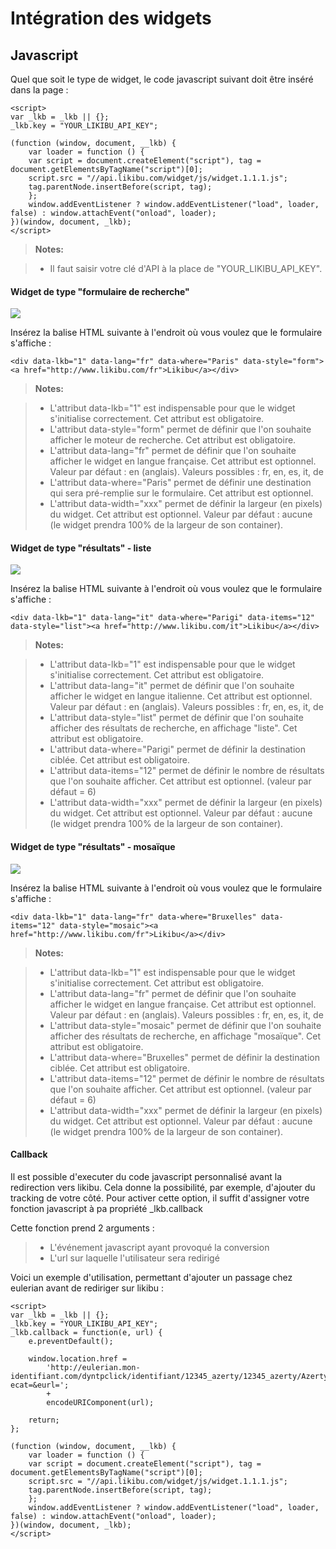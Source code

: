 Intégration des widgets
===================

Javascript
-------------

Quel que soit le type de widget, le code javascript suivant doit être inséré dans la page :

    <script>
    var _lkb = _lkb || {};
    _lkb.key = "YOUR_LIKIBU_API_KEY";
    
    (function (window, document, __lkb) {
        var loader = function () {
        var script = document.createElement("script"), tag = document.getElementsByTagName("script")[0];
        script.src = "//api.likibu.com/widget/js/widget.1.1.1.js";
        tag.parentNode.insertBefore(script, tag);
        };
        window.addEventListener ? window.addEventListener("load", loader, false) : window.attachEvent("onload", loader);
    })(window, document, _lkb);
    </script>

> **Notes:**

> - Il faut saisir votre clé d'API à la place de "YOUR_LIKIBU_API_KEY".

#### Widget de type "formulaire de recherche"

![](http://i.likibu.com/doc/widget/widget_search.png)

Insérez la balise HTML suivante à l'endroit où vous voulez que le formulaire s'affiche :

    <div data-lkb="1" data-lang="fr" data-where="Paris" data-style="form"><a href="http://www.likibu.com/fr">Likibu</a></div>

> **Notes:**

> - L'attribut data-lkb="1" est indispensable pour que le widget s'initialise correctement. Cet attribut est obligatoire.
> - L'attribut data-style="form" permet de définir que l'on souhaite afficher le moteur de recherche. Cet attribut est obligatoire.
> - L'attribut data-lang="fr" permet de définir que l'on souhaite afficher le widget en langue française. Cet attribut est optionnel. Valeur par défaut : en (anglais). Valeurs possibles : fr, en, es, it, de
> - L'attribut data-where="Paris" permet de définir une destination qui sera pré-remplie sur le formulaire. Cet attribut est optionnel.
> - L'attribut data-width="xxx" permet de définir la largeur (en pixels) du widget. Cet attribut est optionnel. Valeur par défaut : aucune (le widget prendra 100% de la largeur de son container).


#### Widget de type "résultats" - liste

![](http://i.likibu.com/doc/widget/widget_offers_list.png)

Insérez la balise HTML suivante à l'endroit où vous voulez que le formulaire s'affiche :

    <div data-lkb="1" data-lang="it" data-where="Parigi" data-items="12" data-style="list"><a href="http://www.likibu.com/it">Likibu</a></div>

> **Notes:**

> - L'attribut data-lkb="1" est indispensable pour que le widget s'initialise correctement. Cet attribut est obligatoire.
> - L'attribut data-lang="it" permet de définir que l'on souhaite afficher le widget en langue italienne. Cet attribut est optionnel. Valeur par défaut : en (anglais). Valeurs possibles : fr, en, es, it, de
> - L'attribut data-style="list" permet de définir que l'on souhaite afficher des résultats de recherche, en affichage "liste". Cet attribut est obligatoire.
> - L'attribut data-where="Parigi" permet de définir la destination ciblée. Cet attribut est obligatoire.
> - L'attribut data-items="12" permet de définir le nombre de résultats que l'on souhaite afficher. Cet attribut est optionnel. (valeur par défaut = 6)
> - L'attribut data-width="xxx" permet de définir la largeur (en pixels) du widget. Cet attribut est optionnel. Valeur par défaut : aucune (le widget prendra 100% de la largeur de son container).


#### Widget de type "résultats" - mosaïque

![](http://i.likibu.com/doc/widget/widget_offers_mosaic.png)

Insérez la balise HTML suivante à l'endroit où vous voulez que le formulaire s'affiche :

    <div data-lkb="1" data-lang="fr" data-where="Bruxelles" data-items="12" data-style="mosaic"><a href="http://www.likibu.com/fr">Likibu</a></div>

> **Notes:**

> - L'attribut data-lkb="1" est indispensable pour que le widget s'initialise correctement. Cet attribut est obligatoire.
> - L'attribut data-lang="fr" permet de définir que l'on souhaite afficher le widget en langue française. Cet attribut est optionnel. Valeur par défaut : en (anglais). Valeurs possibles : fr, en, es, it, de
> - L'attribut data-style="mosaic" permet de définir que l'on souhaite afficher des résultats de recherche, en affichage "mosaïque". Cet attribut est obligatoire.
> - L'attribut data-where="Bruxelles" permet de définir la destination ciblée. Cet attribut est obligatoire.
> - L'attribut data-items="12" permet de définir le nombre de résultats que l'on souhaite afficher. Cet attribut est optionnel. (valeur par défaut = 6)
> - L'attribut data-width="xxx" permet de définir la largeur (en pixels) du widget. Cet attribut est optionnel. Valeur par défaut : aucune (le widget prendra 100% de la largeur de son container).

#### Callback

Il est possible d'executer du code javascript personnalisé avant la redirection vers likibu. 
Cela donne la possibilité, par exemple, d'ajouter du tracking de votre côté.
Pour activer cette option, il suffit d'assigner votre fonction javascript à pa propriété _lkb.callback

Cette fonction prend 2 arguments : 

> - L'événement javascript ayant provoqué la conversion 
> - L'url sur laquelle l'utilisateur sera redirigé

Voici un exemple d'utilisation, permettant d'ajouter un passage chez eulerian avant de rediriger sur likibu : 

    <script>
    var _lkb = _lkb || {};
    _lkb.key = "YOUR_LIKIBU_API_KEY";
    _lkb.callback = function(e, url) {
        e.preventDefault();

        window.location.href = 
            'http://eulerian.mon-identifiant.com/dyntpclick/identifiant/12345_azerty/12345_azerty/Azerty/section/?ecat=&eurl=';
            + 
            encodeURIComponent(url);

        return;
    };
    
    (function (window, document, __lkb) {
        var loader = function () {
        var script = document.createElement("script"), tag = document.getElementsByTagName("script")[0];
        script.src = "//api.likibu.com/widget/js/widget.1.1.1.js";
        tag.parentNode.insertBefore(script, tag);
        };
        window.addEventListener ? window.addEventListener("load", loader, false) : window.attachEvent("onload", loader);
    })(window, document, _lkb);
    </script>
